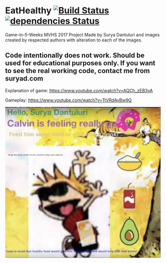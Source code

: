 # EatHealthy [![Build Status](https://travis-ci.org/dantuluri/eathealthy.svg?branch=master)](https://travis-ci.org/dantuluri/eathealthy) [![dependencies Status](https://david-dm.org/dantulurui/eathealthy/status.svg)](https://david-dm.org/dantuluri/eathealthy) 

Game-in-5-Weeks MVHS 2017 Project Made by Surya Dantuluri and images created by respected authors with alteration to each of the images.

## Code **intentionally** does not work. Should be used for educational purposes only. If you want to see the real working code, contact me from suryad.com

Explanation of game: https://www.youtube.com/watch?v=AQCh_zEB3yA

Gameplay: https://www.youtube.com/watch?v=TtVRdAvBw9Q

![Calvin feeling great!](https://github.com/dantuluri/eathealthy/blob/master/game.png)

